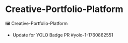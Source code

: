 # Creative-Portfolio-Platform
🖼️ Creative-Portfolio-Platform


- Update for YOLO Badge PR #yolo-1-1760862551